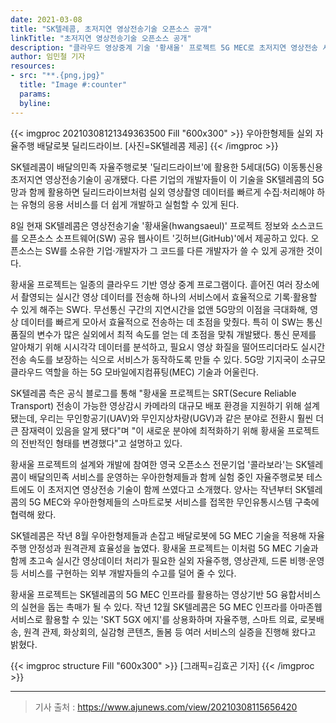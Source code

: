 ```yaml
---
date: 2021-03-08
title: "SK텔레콤, 초저지연 영상전송기술 오픈소스 공개"
linkTitle: "초저지연 영상전송기술 오픈소스 공개"
description: "클라우드 영상중계 기술 '황새울' 프로젝트 5G MEC로 초저지연 영상전송 서비스 지원, 배달의민족 배달 로봇 '딜리드라이브' 적용 자율주행·드론 등 실외 5G 융합서비스 촉매"
author: 임민철 기자
resources:
- src: "**.{png,jpg}"
  title: "Image #:counter"
  params:
  byline:
---
```


{{< imgproc 20210308121349363500 Fill "600x300" >}}
우아한형제들 실외 자율주행 배달로봇 딜리드라이브. [사진=SK텔레콤 제공]
{{< /imgproc >}}

SK텔레콤이 배달의민족 자율주행로봇 '딜리드라이브'에 활용한 5세대(5G) 이동통신용 초저지연 영상전송기술이 공개됐다. 다른 기업의 개발자들이 이 기술을 SK텔레콤의 5G망과 함께 활용하면 딜리드라이브처럼 실외 영상촬영 데이터를 빠르게 수집·처리해야 하는 유형의 응용 서비스를 더 쉽게 개발하고 실험할 수 있게 된다.

8일 현재 SK텔레콤은 영상전송기술 '황새울(hwangsaeul)' 프로젝트 정보와 소스코드를 오픈소스 소프트웨어(SW) 공유 웹사이트 '깃허브(GitHub)'에서 제공하고 있다. 오픈소스는 SW를 소유한 기업·개발자가 그 코드를 다른 개발자가 쓸 수 있게 공개한 것이다.

황새울 프로젝트는 일종의 클라우드 기반 영상 중계 프로그램이다. 흩어진 여러 장소에서 촬영되는 실시간 영상 데이터를 전송해 하나의 서비스에서 효율적으로 기록·활용할 수 있게 해주는 SW다. 무선통신 구간의 지연시간을 없앤 5G망의 이점을 극대화해, 영상 데이터를 빠르게 모아서 효율적으로 전송하는 데 초점을 맞췄다.
특히 이 SW는 통신 품질의 변수가 많은 실외에서 최적 속도를 얻는 데 초점을 맞춰 개발됐다. 통신 문제를 알아채기 위해 시시각각 데이터를 분석하고, 필요시 영상 화질을 떨어뜨리더라도 실시간 전송 속도를 보장하는 식으로 서비스가 동작하도록 만들 수 있다. 5G망 기지국이 소규모 클라우드 역할을 하는 5G 모바일에지컴퓨팅(MEC) 기술과 어울린다.

SK텔레콤 측은 공식 블로그를 통해 "황새울 프로젝트는 SRT(Secure Reliable Transport) 전송이 가능한 영상감시 카메라의 대규모 배포 환경을 지원하기 위해 설계됐는데, 우리는 무인항공기(UAV)와 무인지상차량(UGV)과 같은 분야로 전환시 훨씬 더 큰 잠재력이 있음을 알게 됐다"며 "이 새로운 분야에 최적화하기 위해 황새울 프로젝트의 전반적인 형태를 변경했다"고 설명하고 있다.

황새울 프로젝트의 설계와 개발에 참여한 영국 오픈소스 전문기업 '콜라보라'는 SK텔레콤이 배달의민족 서비스를 운영하는 우아한형제들과 함께 실험 중인 자율주행로봇 테스트에도 이 초저지연 영상전송 기술이 함께 쓰였다고 소개했다. 양사는 작년부터 SK텔레콤의 5G MEC와 우아한형제들의 스마트로봇 서비스를 접목한 무인유통시스템 구축에 협력해 왔다.

SK텔레콤은 작년 8월 우아한형제들과 손잡고 배달로봇에 5G MEC 기술을 적용해 자율주행 안정성과 원격관제 효율성을 높였다. 황새울 프로젝트는 이처럼 5G MEC 기술과 함께 초고속 실시간 영상데이터 처리가 필요한 실외 자율주행, 영상관제, 드론 비행·운영 등 서비스를 구현하는 외부 개발자들의 수고를 덜어 줄 수 있다.

황새울 프로젝트는 SK텔레콤의 5G MEC 인프라를 활용하는 영상기반 5G 융합서비스의 실현을 돕는 촉매가 될 수 있다. 작년 12월 SK텔레콤은 5G MEC 인프라를 아마존웹서비스로 활용할 수 있는 'SKT 5GX 에지'를 상용화하며 자율주행, 스마트 의료, 로봇배송, 원격 관제, 화상회의, 실감형 콘텐츠, 돌봄 등 여러 서비스의 실증을 진행해 왔다고 밝혔다.


{{< imgproc structure Fill "600x300" >}}
[그래픽=김효곤 기자]
{{< /imgproc >}}

---
> 기사 출처 : https://www.ajunews.com/view/20210308115656420
